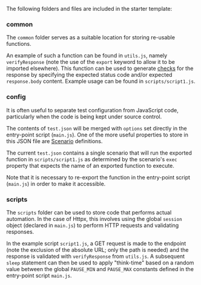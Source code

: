 The following folders and files are included in the starter template:

### common

The `common` folder serves as a suitable location for storing re-usable functions.

An example of such a function can be found in `utils.js`, namely `verifyResponse` (note the use of the `export` keyword to allow it to be imported elsewhere). This function can be used to generate [checks](https://k6.io/docs/javascript-api/k6/check-val-sets-tags/) for the response by specifying the expected status code and/or expected `response.body` content. Example usage can be found in `scripts/script1.js`.

### config

It is often useful to separate test configuration from  JavaScript code, particularly when the code is being kept under source control.

The contents of `test.json` will be merged with `options` set directly in the entry-point script (`main.js`). One of the more useful properties to store in this JSON file are [Scenario](https://k6.io/docs/using-k6/scenarios/) definitions.

The current `test.json` contains a single scenario that will run the exported function in `scripts/script1.js` as determined by the scenario's `exec` property that expects the name of an exported function to execute.

Note that it is necessary to re-export the function in the entry-point script (`main.js`) in order to make it accessible.

### scripts

The `scripts` folder can be used to store code that performs actual automation. In the case of Httpx, this involves using the global `session` object (declared in `main.js`) to perform HTTP requests and validating responses.

In the example script `script1.js`, a GET request is made to the endpoint (note the exclusion of the absolute URL; only the path is needed) and the response is validated with `verifyResponse` from `utils.js`. A subsequent `sleep` statement can then be used to apply "think-time" based on a random value between the global `PAUSE_MIN` and `PAUSE_MAX` constants defined in the entry-point script `main.js`.